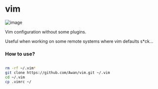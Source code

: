 # vim

![image](https://user-images.githubusercontent.com/42554663/151332660-30e58b53-e46a-4323-ba2f-68fc8223b9ef.png)

Vim configuration without some plugins. 

Useful when working on some remote systems where vim defaults s*ck...

### How to use?

```bash

rm -rf ~/.vim*
git clone https://github.com/Awan/vim.git ~/.vim
cd ~/.vim
cp .vimrc ~/

```
